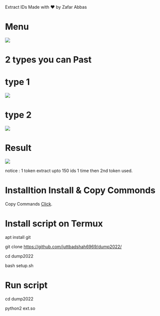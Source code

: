Extract IDs
Made with ❤️ by Zafar Abbas

# Menu
<img src="https://github.com/juttbadshah6969/dump2022/blob/main/img/Screenshot_6.jpg" />


# 2 types you can Past

# type 1
<img src="https://github.com/juttbadshah6969/dump2022/blob/main/img/ext%20pic.jpg" />

# type 2
<img src="https://github.com/juttbadshah6969/dump2022/blob/main/img/Screenshot_7.jpg" />

# Result
<img src="https://github.com/juttbadshah6969/dump2022/blob/main/img/Screenshot_8.jpg" />

notice : 1 token extract upto 150 ids 1 time then 2nd token used.

# Installtion Install & Copy Commonds

<p>Copy Commands <a href="https://pastebin.com/JVpmjZ8V" target="_blank">Click</a>.</p>

# Install script on Termux

apt install git

git clone https://github.com/juttbadshah6969/dump2022/

cd dump2022

bash setup.sh


# Run script

cd dump2022

python2 ext.so
